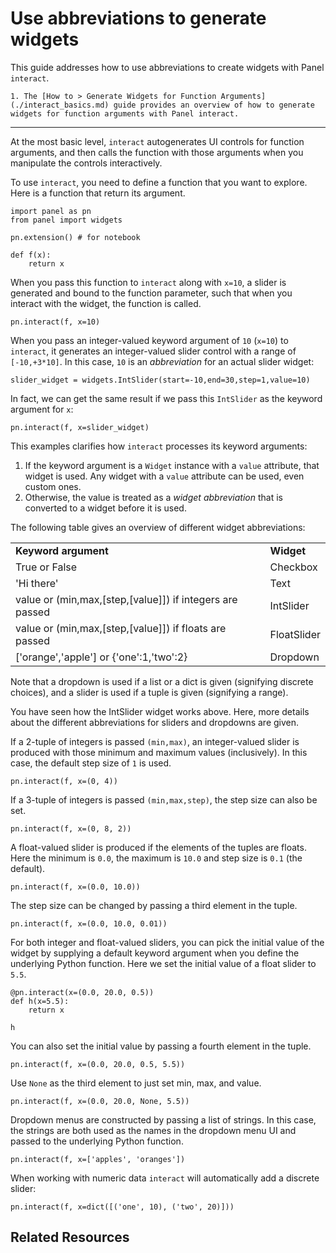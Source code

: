 # Use abbreviations to generate widgets

This guide addresses how to use abbreviations to create widgets with Panel `interact`.

```{admonition} Prerequisites
1. The [How to > Generate Widgets for Function Arguments](./interact_basics.md) guide provides an overview of how to generate widgets for function arguments with Panel interact.
```

___

At the most basic level, `interact` autogenerates UI controls for function arguments, and then calls the function with those arguments when you manipulate the controls interactively.

To use `interact`, you need to define a function that you want to explore. Here is a function that return its argument.

```{pyodide}
import panel as pn
from panel import widgets

pn.extension() # for notebook

def f(x):
    return x
```

When you pass this function to `interact` along with `x=10`, a slider is generated and bound to the function parameter, such that when you interact with the widget, the function is called.

```{pyodide}
pn.interact(f, x=10)
```

When you pass an integer-valued keyword argument of `10` (`x=10`) to `interact`, it generates an integer-valued slider control with a range of `[-10,+3*10]`. In this case, `10` is an *abbreviation* for an actual slider widget:

```{pyodide}
slider_widget = widgets.IntSlider(start=-10,end=30,step=1,value=10)
```

In fact, we can get the same result if we pass this `IntSlider` as the keyword argument for `x`:

```{pyodide}
pn.interact(f, x=slider_widget)
```

This examples clarifies how `interact` processes its keyword arguments:

1. If the keyword argument is a `Widget` instance with a `value` attribute, that widget is used. Any widget with a `value` attribute can be used, even custom ones.
2. Otherwise, the value is treated as a *widget abbreviation* that is converted to a widget before it is used.

The following table gives an overview of different widget abbreviations:

<table class="table table-condensed table-bordered">
  <tr><td><strong>Keyword argument</strong></td><td><strong>Widget</strong></td></tr>
  <tr><td>True or False</td><td>Checkbox</td></tr>
  <tr><td>'Hi there'</td><td>Text</td></tr>
  <tr><td>value or (min,max,[step,[value]]) if integers are passed</td><td>IntSlider</td></tr>
  <tr><td>value or (min,max,[step,[value]]) if floats are passed</td><td>FloatSlider</td></tr>
  <tr><td>['orange','apple'] or {'one':1,'two':2}</td><td>Dropdown</td></tr>
</table>
Note that a dropdown is used if a list or a dict is given (signifying discrete choices), and a slider is used if a tuple is given (signifying a range).

You have seen how the IntSlider widget works above. Here, more details about the different abbreviations for sliders and dropdowns are given.

If a 2-tuple of integers is passed `(min,max)`, an integer-valued slider is produced with those minimum and maximum values (inclusively). In this case, the default step size of `1` is used.


```{pyodide}
pn.interact(f, x=(0, 4))
```

If a 3-tuple of integers is passed `(min,max,step)`, the step size can also be set.


```{pyodide}
pn.interact(f, x=(0, 8, 2))
```

A float-valued slider is produced if the elements of the tuples are floats. Here the minimum is `0.0`, the maximum is `10.0` and step size is `0.1` (the default).


```{pyodide}
pn.interact(f, x=(0.0, 10.0))
```

The step size can be changed by passing a third element in the tuple.


```{pyodide}
pn.interact(f, x=(0.0, 10.0, 0.01))
```

For both integer and float-valued sliders, you can pick the initial value of the widget by supplying a default keyword argument when you define the underlying Python function. Here we set the initial value of a float slider to `5.5`.


```{pyodide}
@pn.interact(x=(0.0, 20.0, 0.5))
def h(x=5.5):
    return x

h
```

You can also set the initial value by passing a fourth element in the tuple.


```{pyodide}
pn.interact(f, x=(0.0, 20.0, 0.5, 5.5))
```

Use `None` as the third element to just set min, max, and value.


```{pyodide}
pn.interact(f, x=(0.0, 20.0, None, 5.5))
```

Dropdown menus are constructed by passing a list of strings. In this case, the strings are both used as the names in the dropdown menu UI and passed to the underlying Python function.


```{pyodide}
pn.interact(f, x=['apples', 'oranges'])
```

When working with numeric data ``interact`` will automatically add a discrete slider:


```{pyodide}
pn.interact(f, x=dict([('one', 10), ('two', 20)]))
```

## Related Resources
